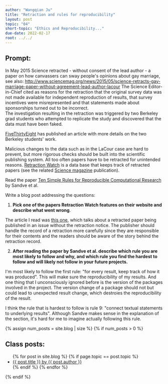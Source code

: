 ```yaml
---
author: "Wangqian Ju"
title: "Retraction and rules for reproducibility"
layout: post
topic: "04"
short-topic: "Ethics and Reproducibility..."
due-date: 2022-02-17
root: ../../
---
```



## Prompt:

In May 2015 Science retracted - without consent of the lead author - a paper on  how canvassers can sway people's opinions about gay marriage, 
see also: http://www.sciencemag.org/news/2015/05/science-retracts-gay-marriage-paper-without-agreement-lead-author-lacour
The Science Editor-in-Chief cited as reasons for the retraction that the original survey data was not made available for independent reproduction of results, that survey incentives were misrepresented and that statements made about sponsorships turned out to be incorrect.<br>
The investigation resulting in the retraction was triggered by two  Berkeley grad students who attempted to replicate the study and discovered that the data must have been faked.
 
[FiveThirtyEight](https://fivethirtyeight.com/features/how-two-grad-students-uncovered-michael-lacour-fraud-and-a-way-to-change-opinions-on-transgender-rights/) has published an article with more details on the two Berkeley students' work.

Malicious changes to the data such as in the LaCour case are hard to prevent, but more rigorous checks should be built into the scientific publishing system. All too often papers have to be retracted for unintended reasons. [Retraction Watch](https://retractionwatch.com/) is a data base that keeps track of retracted papers (see the related [Science magazine](https://www.sciencemag.org/news/2018/10/what-massive-database-retracted-papers-reveals-about-science-publishing-s-death-penalty) publication). 

Read the paper [Ten Simple Rules for Reproducible Computational Research](https://journals.plos.org/ploscompbiol/article?id=10.1371/journal.pcbi.1003285) by Sandve et al.


Write a blog post addressing the questions: 

1. **Pick one of the papers Retraction Watch features on their website and describe what went wrong**. 

The article I read was [this one](https://retractionwatch.com/2022/02/14/journal-retracts-a-paper-then-publishes-in-an-issue-11-months-later/#more-124232), which talks about a retracted paper being published in an issue without the retraction notice. The publisher should handle the record of a retraction more carefully since they are responsible for their contents and the readers should be aware of the story behind the retraction record.

2. **After reading the paper by Sandve et al. describe which rule you are most likely to follow and why, and which rule you find the hardest to follow and will likely not follow in your future projects.**

I'm most likely to follow the first rule: "for every result, keep track of how it was produced". This will make sure the reproducibility of my results. And one thing that I unconsciously ignored before is the version of the packages involved in the project. The version change of a package should not but could lead to unexpected result change, which destroies the reproducibility of the result. 

I think the rule that is hardest to follow is rule 9: "connect textual statements to underlying results". Although Sandve makes sense in the explanation of the section, it's hard for me to imagine actually following this rule. 

{% assign num_posts = site.blog | size %}
{% if num_posts > 0 %}
## Class posts:

<ul>
{% for post in site.blog %}
  {% if page.topic == post.topic %}
  <li><a href="{{ post.url }}">{{ post.title }} by {{ post.author }}</a></li>
  {% endif %}
{% endfor %}
</ul>
{% endif %}
